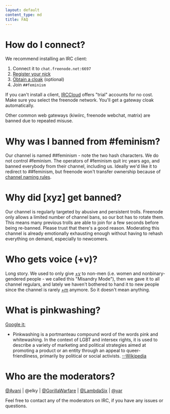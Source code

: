 ```yaml
---
layout: default
content_type: md
title: FAQ
---
```


# How do I connect?

We recommend installing an IRC client:
1. Connect it to `chat.freenode.net:6697`
2. [Register your nick](https://freenode.net/kb/answer/registration)
3. [Obtain a cloak](/cloak/) (optional)
4. Join `##feminism`

If you can't install a client, [IRCCloud](https://irccloud.com) offers "trial" accounts for no cost. Make sure you select the freenode network. You'll get a gateway cloak automatically.

Other common web gateways (kiwiirc, freenode webchat, matrix) are banned due to repeated misuse.

# Why was I banned from #feminism?

Our channel is named ##feminism - note the two hash characters. We do not control #feminism. The operators of #feminism quit irc years ago, and banned everybody from their channel, including us. Ideally we'd like it to redirect to ##feminism, but freenode won't transfer ownership because of [channel naming rules](https://freenode.net/policies).

# Why did [xyz] get banned?

Our channel is regularly targeted by abusive and persistent trolls. Freenode only allows a limited number of channel bans, so our bot has to rotate them. This means many previous trolls are able to join for a few seconds before being re-banned. Please trust that there's a good reason. Moderating this channel is already emotionally exhausting enough without having to rehash everything on demand, especially to newcomers.

# Who gets voice (+v)?

Long story. We used to only give [+v](https://freenode.net/kb/answer/channelmodes) to non-men (i.e. women and nonbinary-gendered people - we called this "Misandry Mode"), then we gave it to all channel regulars, and lately we haven't bothered to hand it to new people since the channel is rarely [+m](https://freenode.net/kb/answer/channelmodes) anymore. So it doesn't mean anything.

# What is pinkwashing?

[Google it:](https://encrypted.google.com/search?hl=en&q=pinkwashing)

* Pinkwashing is a portmanteau compound word of the words pink and whitewashing. In the context of LGBT and intersex rights, it is used to describe a variety of marketing and political strategies aimed at promoting a product or an entity through an appeal to queer-friendliness, primarily by political or social activists. [--Wikipedia](https://en.wikipedia.org/wiki/Pinkwashing_(LGBT))

# Who are the moderators?

[@Avani](https://github.com/annavani) \| @elky \| [@GorillaWarfare](https://github.com/molly) \| [@LambdaSix](https://github.com/LambdaSix) \| [@yar](https://github.com/yardenac)

Feel free to contact any of the moderators on IRC, if you have any issues or questions.
